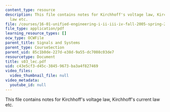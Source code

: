 ```yaml
---
content_type: resource
description: This file contains notes for Kirchhoff's voltage law, Kirchhoff's current
  law etc.
file: /courses/16-01-unified-engineering-i-ii-iii-iv-fall-2005-spring-2006/c43e5cf3d45c38459673ba3a4f827469_s03_lec.pdf
file_type: application/pdf
learning_resource_types: []
ocw_type: OCWFile
parent_title: Signals and Systems
parent_type: CourseSection
parent_uid: 85c1b0de-227d-e38d-9a55-dc7008c03de7
resourcetype: Document
title: s03_lec.pdf
uid: c43e5cf3-d45c-3845-9673-ba3a4f827469
video_files:
  video_thumbnail_file: null
video_metadata:
  youtube_id: null
---
```

This file contains notes for Kirchhoff's voltage law, Kirchhoff's current law etc.

